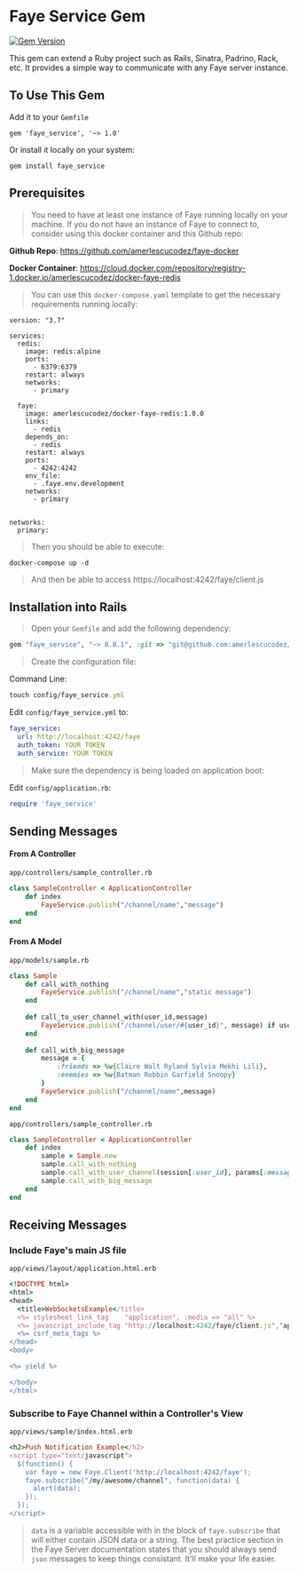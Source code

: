 # Faye Service Gem

[![Gem Version](https://badge.fury.io/rb/faye_service.svg)](https://badge.fury.io/rb/faye_service)

This gem can extend a Ruby project such as Rails, Sinatra, Padrino, Rack, etc. It provides a simple way to communicate with any Faye server instance. 

## To Use This Gem

Add it to your `Gemfile`

```
gem 'faye_service', '~> 1.0'
```

Or install it locally on your system: 

```
gem install faye_service
```

## Prerequisites

> You need to have at least one instance of Faye running locally on your machine. If you do not have an instance of Faye to connect to, consider using this docker container and this Github repo: 

**Github Repo**: https://github.com/amerlescucodez/faye-docker

**Docker Container**: https://cloud.docker.com/repository/registry-1.docker.io/amerlescucodez/docker-faye-redis

> You can use this `docker-compose.yaml` template to get the necessary requirements running locally: 

```
version: "3.7"

services:
  redis:
    image: redis:alpine
    ports:
      - 6379:6379
    restart: always
    networks:
      - primary

  faye:
    image: amerlescucodez/docker-faye-redis:1.0.0
    links:
      - redis
    depends_on:
      - redis
    restart: always
    ports:
      - 4242:4242
    env_file:
      - .faye.env.development
    networks:
      - primary


networks:
  primary:
```

> Then you should be able to execute: 

```
docker-compose up -d
```

> And then be able to access https://localhost:4242/faye/client.js

## Installation into Rails

> Open your `Gemfile` and add the following dependency: 

```ruby
gem "faye_service", "~> 0.0.1", :git => "git@github.com:amerlescucodez/faye-service-gem.git"
```

> Create the configuration file: 

Command Line: 

```ruby
touch config/faye_service.yml
```

Edit `config/faye_service.yml` to: 

```yaml
faye_service: 
  url: http://localhost:4242/faye
  auth_token: YOUR_TOKEN
  auth_service: YOUR TOKEN
```

> Make sure the dependency is being loaded on application boot:

Edit `config/application.rb`:

```ruby
require 'faye_service'
```

## Sending Messages 

#### From A Controller

`app/controllers/sample_controller.rb`

```ruby
class SampleController < ApplicationController
	def index
		FayeService.publish("/channel/name","message")
	end
end
```

#### From A Model
`app/models/sample.rb`

```ruby
class Sample
	def call_with_nothing
		FayeService.publish("/channel/name","static message")
	end
	
	def call_to_user_channel_with(user_id,message)
		FayeService.publish("/channel/user/#{user_id}", message) if user_id.instance_of?(String)
	end
	
	def call_with_big_message
		message = {
			:friends => %w{Claire Walt Ryland Sylvia Mekhi Lili}, 
			:enemies => %w{Batman Robbin Garfield Snoopy}
		}
		FayeService.publish("/channel/name",message)
	end
end
```

`app/controllers/sample_controller.rb`

```ruby
class SampleController < ApplicationController
	def index
		sample = Sample.new
		sample.call_with_nothing
		sample.call_with_user_channel(session[:user_id], params[:message])
		sample.call_with_big_message
	end
end
```

## Receiving Messages

### Include Faye's main JS file

`app/views/layout/application.html.erb`

```ruby
<!DOCTYPE html>
<html>
<head>
  <title>WebSocketsExample</title>
  <%= stylesheet_link_tag    "application", :media => "all" %>
  <%= javascript_include_tag "http://localhost:4242/faye/client.js","application" %>
  <%= csrf_meta_tags %>
</head>
<body>

<%= yield %>

</body>
</html>
```

### Subscribe to Faye Channel within a Controller's View

`app/views/sample/index.html.erb`

```ruby
<h2>Push Notification Example</h2>
<script type="text/javascript">
  $(function() {
    var faye = new Faye.Client('http://localhost:4242/faye');
    faye.subscribe("/my/awesome/channel", function(data) {
      alert(data); 
    });
  });
</script>
```

> `data` is a variable accessible with in the block of `faye.subscribe` that will either contain JSON data or a string. The best practice section in the Faye Server documentation states that you should always send `json` messages to keep things consistant. It'll make your life easier. 



